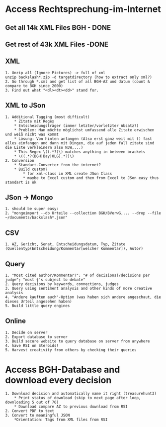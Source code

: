# Access Rechtsprechung-im-Internet
## Get all 14k XML Files BGH - DONE
## Get rest of 43k XML Files -DONE
## XML
	1. Unzip all (Ignore Pictures) -> full of xml
	unzip backslash*.zip -d targetdirectory (how to extract only xml?)
	2. Go through *.xml and get list of all BGH-AZ und datum (count & compare to BGH since 2000)
	3. Find out what "<dl><dt><dd>" stand for. 
## XML to JSon
	1. Additional Tagging (most difficult)
		* Zitate mit Regex 
		* Entscheidungsträger (immer letzter/vorletzter Absatz?)
		* Problem: Man möchte möglichst umfassend alle Zitate erwischen und weiß nicht was kommt
		* Lösung: Von hinten anfangen (Also erst ganz weit mit () fast alles einfangen und dann mit Dingen, die auf jeden fall zitate sind die Liste verkleinern also NJW,...)
		* This Regex \((.*?)\) matches anything in between brackets
		* \((.*?(BGH|Bay|OLG).*?)\)
	2. Conversion
		* Standart-Converter from the internet?
		* Build custom?
			* for xml-class in XML create JSon Class
			* maybe to Excel custom and then from Excel to JSon easy thus standart is ok
## JSon -> Mongo 
	1. should be super easy:
	2. "mongoimport --db Urteile --collection BGH/BVerwG,... --drop --file ~/documents/backslash*.json"
## CSV
	1. AZ, Gericht, Senat, Entscheidungsdatum, Typ, Zitate (Quellentyp(Entscheidung/Kommentar[welcher Kommentar]), Autor)
## Query
	1. "Most cited author/Kommentar?"; "# of decisions(/decisions per judge"; "most §'s subject to debate"
	2. Query decisions by keywords, connections, judges
	3. Query using sentiment analysis and other kinds of more creative analysis
	4. "Andere kauften auch"-Option (was haben sich andere angeschaut, die dieses Urteil angesehen haben)
	5. Build little query engines
## Online
	1. Decide on server
	2. Export database to server
	3. Build secure website to query database on server from anywhere
	4. have RSI on Steroids!
	5. Harvest creativity from others by checking their queries


# Access BGH-Database and download every decision
	1. Download decision and automatically name it right (treasurehunt3)
		* Print status of download (skip to next page after loop, downloading 5 out of 76)
		* Download compare AZ to previous download from RSI
	2. Convert PDF to text
	3. Convert to meaningful JSON
		*Orientation: Tags from XML files from RSI

